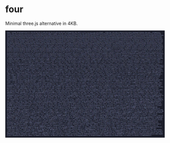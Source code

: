 # four

Minimal three.js alternative in 4KB.

<p align="left">
  <a id="cover" href="#cover">
    <img src=".github/cover.jpg" alt="The entire source of four in one screen." />
  </a>
</p>
